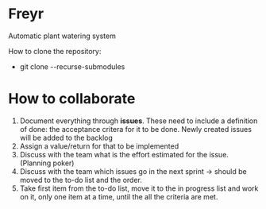 # Freyr
Automatic plant watering system

How to clone the repository:
- git clone --recurse-submodules <git-repository-url>

# How to collaborate
1. Document everything through **issues**. These need to include a definition of done: the acceptance critera for it to be  done. Newly created issues will be added to the backlog
2. Assign a value/return for that to be implemented
3. Discuss with the team what is the effort estimated for the issue. (Planning poker)
4. Discuss with the team which issues go in the next sprint -> should be moved to the to-do list and the order.
5. Take first item from the to-do list, move it to the in progress list and work on it, only one item at a time, until the all the criteria are met.
